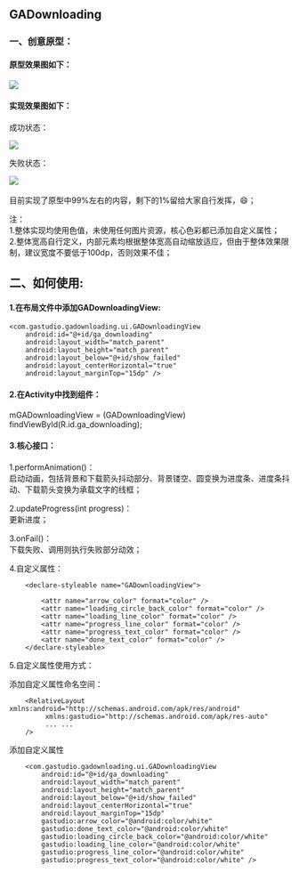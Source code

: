 ## GADownloading

### 一、创意原型：<br>

#### 原型效果图如下：<br>

![](https://github.com/Ajian-studio/GADownloading/raw/master/raw/loadingView_full_v.gif)  <br>

#### 实现效果图如下：<br>

成功状态：<br>

![](https://github.com/Ajian-studio/GADownloading/raw/master/raw/my_loading_view_success.gif) <br>

失败状态：<br>

![](https://github.com/Ajian-studio/GADownloading/raw/master/raw/my_loading_view_failed.gif) <br>
<br>
目前实现了原型中99%左右的内容，剩下的1%留给大家自行发挥，😄；<br>

注：<br>
1.整体实现均使用色值，未使用任何图片资源，核心色彩都已添加自定义属性；<br>
2.整体宽高自行定义，内部元素均根据整体宽高自动缩放适应，但由于整体效果限制，建议宽度不要低于100dp，否则效果不佳；<br>


## 二、如何使用:<br>

#### 1.在布局文件中添加GADownloadingView:<br>

```
<com.gastudio.gadownloading.ui.GADownloadingView
    android:id="@+id/ga_downloading"
    android:layout_width="match_parent"
    android:layout_height="match_parent"
    android:layout_below="@+id/show_failed"
    android:layout_centerHorizontal="true"
    android:layout_marginTop="15dp" />
```

#### 2.在Activity中找到组件：

mGADownloadingView = (GADownloadingView) findViewById(R.id.ga_downloading);

#### 3.核心接口：

1.performAnimation()：<br>
启动动画，包括背景和下载箭头抖动部分、背景镂空、圆变换为进度条、进度条抖动、下载箭头变换为承载文字的线框；<br>

2.updateProgress(int progress)：<br>
更新进度；<br>

3.onFail()：<br>
下载失败、调用则执行失败部分动效；<br>

4.自定义属性：<br>
```
    <declare-styleable name="GADownloadingView">

        <attr name="arrow_color" format="color" />
        <attr name="loading_circle_back_color" format="color" />
        <attr name="loading_line_color" format="color" />
        <attr name="progress_line_color" format="color" />
        <attr name="progress_text_color" format="color" />
        <attr name="done_text_color" format="color" />
    </declare-styleable>

```

5.自定义属性使用方式：<br>

添加自定义属性命名空间：<br>
```
    <RelativeLayout xmlns:android="http://schemas.android.com/apk/res/android"
         xmlns:gastudio="http://schemas.android.com/apk/res-auto"
         ... ...
    />
```
添加自定义属性<br>
```
    <com.gastudio.gadownloading.ui.GADownloadingView
        android:id="@+id/ga_downloading"
        android:layout_width="match_parent"
        android:layout_height="match_parent"
        android:layout_below="@+id/show_failed"
        android:layout_centerHorizontal="true"
        android:layout_marginTop="15dp"
        gastudio:arrow_color="@android:color/white"
        gastudio:done_text_color="@android:color/white"
        gastudio:loading_circle_back_color="@android:color/white"
        gastudio:loading_line_color="@android:color/white"
        gastudio:progress_line_color="@android:color/white"
        gastudio:progress_text_color="@android:color/white" />
```
